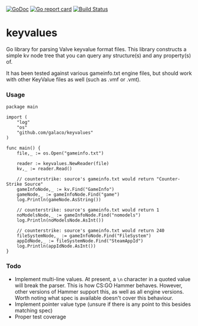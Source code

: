 [![GoDoc](https://godoc.org/github.com/Galaco/KeyValues?status.svg)](https://godoc.org/github.com/Galaco/KeyValues)
[![Go report card](https://goreportcard.com/badge/github.com/galaco/KeyValues)](https://goreportcard.com/badge/github.com/galaco/KeyValues)
[![Build Status](https://travis-ci.com/Galaco/KeyValues.svg?branch=master)](https://travis-ci.com/Galaco/KeyValues)

# keyvalues
Go library for parsing Valve keyvalue format files. This library constructs a simple kv node tree that you can
query any structure(s) and any property(s) of.

It has been tested against various gameinfo.txt engine files, but should work with other KeyValue files as
well (such as .vmf or .vmt).

### Usage
```golang
package main

import (
    "log"
    "os"
    "github.com/galaco/keyvalues"
)

func main() {
	file,_ := os.Open("gameinfo.txt")

	reader := keyvalues.NewReader(file)
	kv,_ := reader.Read()

    // counterstrike: source's gameinfo.txt would return "Counter-Strike Source"
    gameInfoNode,_ := kv.Find("GameInfo")
    gameNode,_ := gameInfoNode.Find("game")
    log.Println(gameNode.AsString())

    // counterstrike: source's gameinfo.txt would return 1
    noModelsNode,_ := gameInfoNode.Find("nomodels")
    log.Println(noModelsNode.AsInt())

    // counterstrike: source's gameinfo.txt would return 240
    fileSystemNode,_ := gameInfoNode.Find("FileSystem")
    appIdNode,_ := fileSystemNode.Find("SteamAppId")
    log.Println(appIdNode.AsInt())
}
```

### Todo
* Implement multi-line values. At present, a `\n` character in a quoted value will break the parser. This is how CS:GO
Hammer behaves. However, other versions of Hammer support this, as well as all engine versions. Worth noting what spec
is available doesn't cover this behaviour.
* Implement pointer value type (unsure if there is any point to this besides matching spec)
* Proper test coverage

